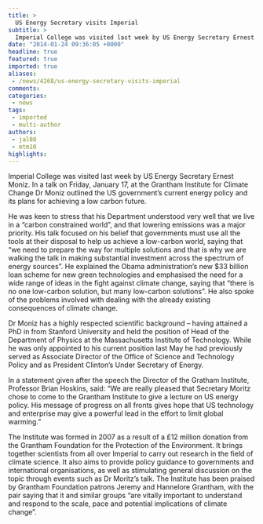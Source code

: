 ```yaml
---
title: >
  US Energy Secretary visits Imperial
subtitle: >
  Imperial College was visited last week by US Energy Secretary Ernest Moniz. In a talk on Friday, January 17, at the Grantham Institute for Climate Change Dr Moniz outlined the US government’s current energy policy and its plans for achieving a low carbon future.
date: "2014-01-24 09:36:05 +0000"
headline: true
featured: true
imported: true
aliases:
 - /news/4268/us-energy-secretary-visits-imperial
comments:
categories:
 - news
tags:
 - imported
 - multi-author
authors:
 - jal08
 - mtm10
highlights:
---
```


Imperial College was visited last week by US Energy Secretary Ernest Moniz. In a talk on Friday, January 17, at the Grantham Institute for Climate Change Dr Moniz outlined the US government’s current energy policy and its plans for achieving a low carbon future.

He was keen to stress that his Department understood very well that we live in a “carbon constrained world”, and that lowering emissions was a major priority. His talk focused on his belief that governments must use all the tools at their disposal to help us achieve a low-carbon world, saying that “we need to prepare the way for multiple solutions and that is why we are walking the talk in making substantial investment across the spectrum of energy sources”. He explained the Obama administration’s new $33 billion loan scheme for new green technologies and emphasised the need for a wide range of ideas in the fight against climate change, saying that “there is no one low-carbon solution, but many low-carbon solutions”. He also spoke of the problems involved with dealing with the already existing consequences of climate change.

Dr Moniz has a highly respected scientific background – having attained a PhD in from Stanford University and held the position of Head of the Department of Physics at the Massachusetts Institute of Technology. While he was only appointed to his current position last May he had previously served as Associate Director of the Office of Science and Technology Policy and as President Clinton’s Under Secretary of Energy.

In a statement given after the speech the Director of the Gratham Institute, Professor Brian Hoskins, said: “We are really pleased that Secretary Moritz chose to come to the Grantham Institute to give a lecture on US energy policy. His message of progress on all fronts gives hope that US technology and enterprise may give a powerful lead in the effort to limit global warming.”

The Institute was formed in 2007 as a result of a £12 million donation from the Grantham Foundation for the Protection of the Environment. It brings together scientists from all over Imperial to carry out research in the field of climate science. It also aims to provide policy guidance to governments and international organisations, as well as stimulating general discussion on the topic through events such as Dr Moritz’s talk. The Institute has been praised by Grantham Foundation patrons Jeremy and Hannelore Grantham, with the pair saying that it and similar groups “are vitally important to understand and respond to the scale, pace and potential implications of climate change”.
